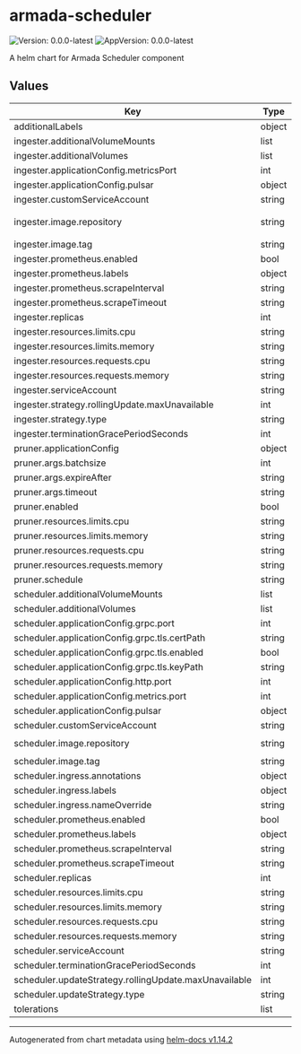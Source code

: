 # armada-scheduler

![Version: 0.0.0-latest](https://img.shields.io/badge/Version-0.0.0--latest-informational?style=flat-square) ![AppVersion: 0.0.0-latest](https://img.shields.io/badge/AppVersion-0.0.0--latest-informational?style=flat-square)

A helm chart for Armada Scheduler component

## Values

| Key | Type | Default | Description |
|-----|------|---------|-------------|
| additionalLabels | object | `{}` |  |
| ingester.additionalVolumeMounts | list | `[]` |  |
| ingester.additionalVolumes | list | `[]` |  |
| ingester.applicationConfig.metricsPort | int | `9003` |  |
| ingester.applicationConfig.pulsar | object | `{}` |  |
| ingester.customServiceAccount | string | `nil` |  |
| ingester.image.repository | string | `"gresearch/armada-scheduler-ingester"` |  |
| ingester.image.tag | string | `"0.0.0-latest"` |  |
| ingester.prometheus.enabled | bool | `false` |  |
| ingester.prometheus.labels | object | `{}` |  |
| ingester.prometheus.scrapeInterval | string | `"15s"` |  |
| ingester.prometheus.scrapeTimeout | string | `"10s"` |  |
| ingester.replicas | int | `1` |  |
| ingester.resources.limits.cpu | string | `"300m"` |  |
| ingester.resources.limits.memory | string | `"1Gi"` |  |
| ingester.resources.requests.cpu | string | `"200m"` |  |
| ingester.resources.requests.memory | string | `"512Mi"` |  |
| ingester.serviceAccount | string | `nil` |  |
| ingester.strategy.rollingUpdate.maxUnavailable | int | `1` |  |
| ingester.strategy.type | string | `"RollingUpdate"` |  |
| ingester.terminationGracePeriodSeconds | int | `30` |  |
| pruner.applicationConfig | object | `{}` |  |
| pruner.args.batchsize | int | `10000` |  |
| pruner.args.expireAfter | string | `"2h"` |  |
| pruner.args.timeout | string | `"5m"` |  |
| pruner.enabled | bool | `true` |  |
| pruner.resources.limits.cpu | string | `"300m"` |  |
| pruner.resources.limits.memory | string | `"1Gi"` |  |
| pruner.resources.requests.cpu | string | `"200m"` |  |
| pruner.resources.requests.memory | string | `"512Mi"` |  |
| pruner.schedule | string | `"@hourly"` |  |
| scheduler.additionalVolumeMounts | list | `[]` |  |
| scheduler.additionalVolumes | list | `[]` |  |
| scheduler.applicationConfig.grpc.port | int | `50051` |  |
| scheduler.applicationConfig.grpc.tls.certPath | string | `"/certs/tls.crt"` |  |
| scheduler.applicationConfig.grpc.tls.enabled | bool | `false` |  |
| scheduler.applicationConfig.grpc.tls.keyPath | string | `"/certs/tls.key"` |  |
| scheduler.applicationConfig.http.port | int | `8080` |  |
| scheduler.applicationConfig.metrics.port | int | `9001` |  |
| scheduler.applicationConfig.pulsar | object | `{}` |  |
| scheduler.customServiceAccount | string | `nil` |  |
| scheduler.image.repository | string | `"gresearch/armada-scheduler"` |  |
| scheduler.image.tag | string | `"0.0.0-latest"` |  |
| scheduler.ingress.annotations | object | `{}` |  |
| scheduler.ingress.labels | object | `{}` |  |
| scheduler.ingress.nameOverride | string | `""` |  |
| scheduler.prometheus.enabled | bool | `false` |  |
| scheduler.prometheus.labels | object | `{}` |  |
| scheduler.prometheus.scrapeInterval | string | `"15s"` |  |
| scheduler.prometheus.scrapeTimeout | string | `"10s"` |  |
| scheduler.replicas | int | `1` |  |
| scheduler.resources.limits.cpu | string | `"300m"` |  |
| scheduler.resources.limits.memory | string | `"1Gi"` |  |
| scheduler.resources.requests.cpu | string | `"200m"` |  |
| scheduler.resources.requests.memory | string | `"512Mi"` |  |
| scheduler.serviceAccount | string | `nil` |  |
| scheduler.terminationGracePeriodSeconds | int | `30` |  |
| scheduler.updateStrategy.rollingUpdate.maxUnavailable | int | `1` |  |
| scheduler.updateStrategy.type | string | `"RollingUpdate"` |  |
| tolerations | list | `[]` | Tolerations |

----------------------------------------------
Autogenerated from chart metadata using [helm-docs v1.14.2](https://github.com/norwoodj/helm-docs/releases/v1.14.2)
